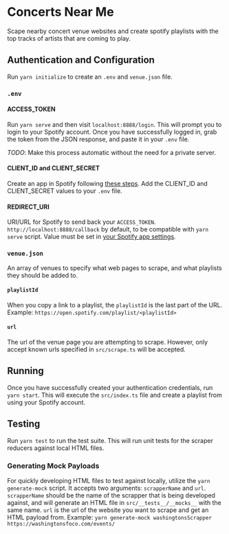 # Concerts Near Me

Scape nearby concert venue websites and create spotify playlists with the top tracks of artists that are coming to play.

## Authentication and Configuration

Run `yarn initialize` to create an `.env` and `venue.json` file.

### `.env`

#### ACCESS_TOKEN

Run `yarn serve` and then visit `localhost:8888/login`. This will prompt you to login to your Spotify account. Once you have successfully logged in, grab the token from the JSON response, and paste it in your `.env` file.

*TODO*: Make this process automatic without the need for a private server.

#### CLIENT_ID and CLIENT_SECRET

Create an app in Spotify following [these steps](https://developer.spotify.com/documentation/general/guides/authorization/app-settings/). Add the CLIENT_ID and CLIENT_SECRET values to your `.env` file.

#### REDIRECT_URI

URI/URL for Spotify to send back your `ACCESS_TOKEN`. `http://localhost:8888/callback` by default, to be compatible with `yarn serve` script. Value must be set in [your Spotify app settings](https://developer.spotify.com/documentation/general/guides/authorization/app-settings/).

### `venue.json`

An array of venues to specify what web pages to scrape, and what playlists they should be added to.

#### `playlistId`

When you copy a link to a playlist, the `playlistId` is the last part of the URL. Example: `https://open.spotify.com/playlist/<playlistId>`

#### `url`

The url of the venue page you are attempting to scrape. However, only accept known urls specified in `src/scrape.ts` will be accepted.

## Running

Once you have successfully created your authentication credentials, run `yarn start`. This will execute the `src/index.ts` file and create a playlist from using your Spotify account.

## Testing

Run `yarn test` to run the test suite. This will run unit tests for the scraper reducers against local HTML files.

### Generating Mock Payloads

For quickly developing HTML files to test against locally, utilize the `yarn generate-mock` script. It accepts two arguments: `scrapperName` and `url`. `scrapperName` should be the name of the scrapper that is being developed against, and will generate an HTML file in `src/__tests__/__mocks__` with the same name. `url` is the url of the website you want to scrape and get an HTML payload from. Example: `yarn generate-mock washingtonsScrapper https://washingtonsfoco.com/events/`

